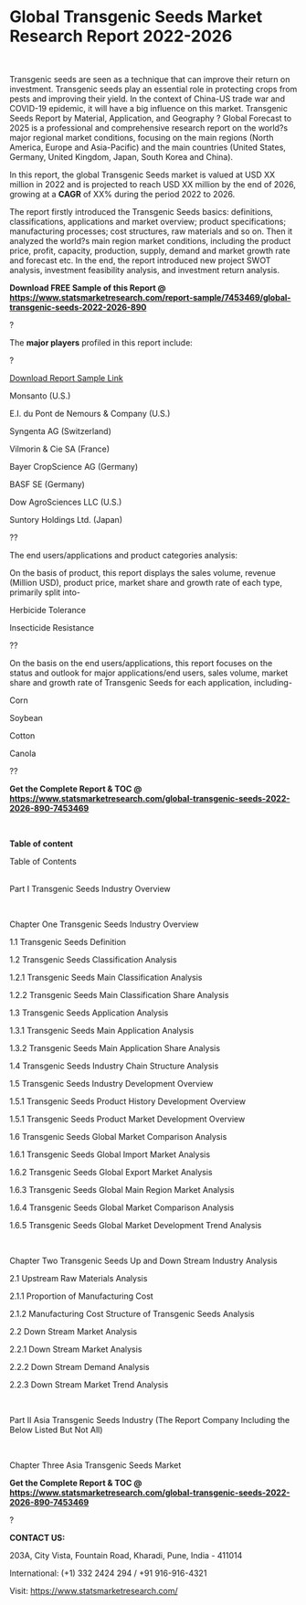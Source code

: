 <h1>Global Transgenic Seeds Market Research Report 2022-2026</h1><br/><p>Transgenic seeds are seen as a technique that can improve their return on investment. Transgenic seeds play an essential role in protecting crops from pests and improving their yield. In the context of China-US trade war and COVID-19 epidemic, it will have a big influence on this market. Transgenic Seeds Report by Material, Application, and Geography ? Global Forecast to 2025 is a professional and comprehensive research report on the world?s major regional market conditions, focusing on the main regions (North America, Europe and Asia-Pacific) and the main countries (United States, Germany, United Kingdom, Japan, South Korea and China).</p>
 
 
 
 <p>In this report, the global Transgenic Seeds market is valued at USD XX million in 2022 and is projected to reach USD XX million by the end of 2026, growing at a <strong>CAGR</strong> of XX% during the period 2022 to 2026.</p>
 
 
 
 <p>The report firstly introduced the Transgenic Seeds basics: definitions, classifications, applications and market overview; product specifications; manufacturing processes; cost structures, raw materials and so on. Then it analyzed the world?s main region market conditions, including the product price, profit, capacity, production, supply, demand and market growth rate and forecast etc. In the end, the report introduced new project SWOT analysis, investment feasibility analysis, and investment return analysis.</p>
 
 
 
 <div><b>Download FREE Sample of this Report @ <a href="https://www.statsmarketresearch.com/download-free-sample/7453469/global-transgenic-seeds-2022-2026-890">https://www.statsmarketresearch.com/report-sample/7453469/global-transgenic-seeds-2022-2026-890</a></b></div>
 
 
 
 <p>? </p>
 
 
 
 <p>The <strong>major players</strong> profiled in this report include:</p>
 
 
 
 <p>? </p>
 
 
 
 <p><a href="https://www.statsmarketresearch.com/download-free-sample/7453469/global-transgenic-seeds-2022-2026-890">Download Report Sample Link</a></p>
 
 
 
 <p>Monsanto (U.S.)</p>
 
 
 
 <p>E.I. du Pont de Nemours & Company (U.S.)</p>
 
 
 
 <p>Syngenta AG (Switzerland)</p>
 
 
 
 <p>Vilmorin & Cie SA (France)</p>
 
 
 
 <p>Bayer CropScience AG (Germany)</p>
 
 
 
 <p>BASF SE (Germany)</p>
 
 
 
 <p>Dow AgroSciences LLC (U.S.)</p>
 
 
 
 <p>Suntory Holdings Ltd. (Japan)</p>
 
 
 
 <p>??</p>
 
 
 
 <p>The end users/applications and product categories analysis:</p>
 
 
 
 <p>On the basis of product, this report displays the sales volume, revenue (Million USD), product price, market share and growth rate of each type, primarily split into-</p>
 
 
 
 <p>Herbicide Tolerance</p>
 
 
 
 <p>Insecticide Resistance</p>
 
 
 
 <p>??</p>
 
 
 
 <p>On the basis on the end users/applications, this report focuses on the status and outlook for major applications/end users, sales volume, market share and growth rate of Transgenic Seeds for each application, including-</p>
 
 
 
 <p>Corn</p>
 
 
 
 <p>Soybean</p>
 
 
 
 <p>Cotton</p>
 
 
 
 <p>Canola</p>
 
 
 
 <p>??</p>
 
 
 
 <div><b>Get the Complete Report & TOC @ <a href="https://www.statsmarketresearch.com/global-transgenic-seeds-2022-2026-890-7453469">https://www.statsmarketresearch.com/global-transgenic-seeds-2022-2026-890-7453469</a></b></div>
 
 
 
 <p><br />
 
 <b>Table of content</b></p>
 
 
 
 <p>Table of Contents<br />
 
 <br />
 
 Part I Transgenic Seeds Industry Overview<br />
 
 <br />
 
 Chapter One Transgenic Seeds Industry Overview<br />
 
 1.1 Transgenic Seeds Definition<br />
 
 1.2 Transgenic Seeds Classification Analysis<br />
 
 1.2.1 Transgenic Seeds Main Classification Analysis<br />
 
 1.2.2 Transgenic Seeds Main Classification Share Analysis<br />
 
 1.3 Transgenic Seeds Application Analysis<br />
 
 1.3.1 Transgenic Seeds Main Application Analysis<br />
 
 1.3.2 Transgenic Seeds Main Application Share Analysis<br />
 
 1.4 Transgenic Seeds Industry Chain Structure Analysis<br />
 
 1.5 Transgenic Seeds Industry Development Overview<br />
 
 1.5.1 Transgenic Seeds Product History Development Overview<br />
 
 1.5.1 Transgenic Seeds Product Market Development Overview<br />
 
 1.6 Transgenic Seeds Global Market Comparison Analysis<br />
 
 1.6.1 Transgenic Seeds Global Import Market Analysis<br />
 
 1.6.2 Transgenic Seeds Global Export Market Analysis<br />
 
 1.6.3 Transgenic Seeds Global Main Region Market Analysis<br />
 
 1.6.4 Transgenic Seeds Global Market Comparison Analysis<br />
 
 1.6.5 Transgenic Seeds Global Market Development Trend Analysis<br />
 
 <br />
 
 Chapter Two Transgenic Seeds Up and Down Stream Industry Analysis<br />
 
 2.1 Upstream Raw Materials Analysis<br />
 
 2.1.1 Proportion of Manufacturing Cost<br />
 
 2.1.2 Manufacturing Cost Structure of Transgenic Seeds Analysis<br />
 
 2.2 Down Stream Market Analysis<br />
 
 2.2.1 Down Stream Market Analysis<br />
 
 2.2.2 Down Stream Demand Analysis<br />
 
 2.2.3 Down Stream Market Trend Analysis<br />
 
 <br />
 
 Part II Asia Transgenic Seeds Industry (The Report Company Including the Below Listed But Not All)<br />
 
 <br />
 
 Chapter Three Asia Transgenic Seeds Market</p>
 
 
 
 <div><b>Get the Complete Report & TOC @ <a href="https://www.statsmarketresearch.com/global-transgenic-seeds-2022-2026-890-7453469">https://www.statsmarketresearch.com/global-transgenic-seeds-2022-2026-890-7453469</a></b></div>
 
 
 
 <p>? </p>
 
 
 
 <p><b>CONTACT US:</b><br />
 
 203A, City Vista, Fountain Road, Kharadi, Pune, India - 411014<br />
 
 International: (+1) 332 2424 294 / +91 916-916-4321<br />
 
 Visit: <a href="https://www.statsmarketresearch.com/">https://www.statsmarketresearch.com/</a></p>